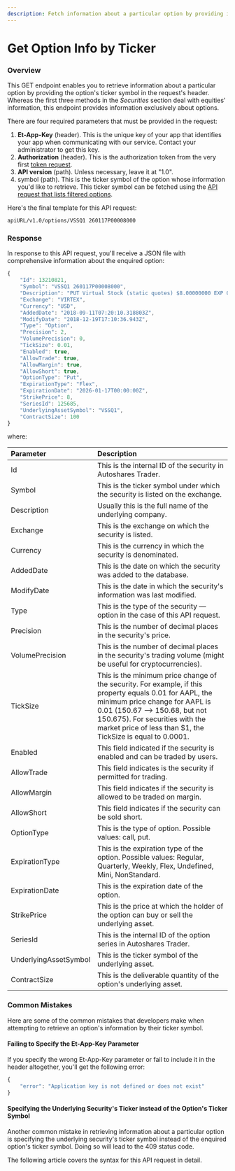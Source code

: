 ```yaml
---
description: Fetch information about a particular option by providing its ticker symbol
---
```


# Get Option Info by Ticker

### Overview

This GET endpoint enables you to retrieve information about a particular option by providing the option's ticker symbol in the request's header. Whereas the first three methods in the _Securities_ section deal with equities' information, this endpoint provides information exclusively about options. 

There are four required parameters that must be provided in the request:

1. **Et-App-Key** \(header\). This is the unique key of your app that identifies your app when communicating with our service. Contact your administrator to get this key.
2. **Authorization** \(header\). This is the authorization token from the very first [token request](../../authentication/requesting-tokens/).
3. **API version** \(path\). Unless necessary, leave it at "1.0".
4. symbol \(path\). This is the ticker symbol of the option whose information you'd like to retrieve. This ticker symbol can be fetched using the [API request that lists filtered options](../get-filtered-options/).

Here's the final template for this API request:

```text
apiURL/v1.0/options/VSSQ1 260117P00008000
```

### Response

In response to this API request, you'll receive a JSON file with comprehensive information about the enquired option:

```javascript
{
    "Id": 13210821,
    "Symbol": "VSSQ1 260117P00008000",
    "Description": "PUT Virtual Stock (static quotes) $8.00000000 EXP 01/17/26",
    "Exchange": "VIRTEX",
    "Currency": "USD",
    "AddedDate": "2018-09-11T07:20:10.318803Z",
    "ModifyDate": "2018-12-19T17:10:36.943Z",
    "Type": "Option",
    "Precision": 2,
    "VolumePrecision": 0,
    "TickSize": 0.01,
    "Enabled": true,
    "AllowTrade": true,
    "AllowMargin": true,
    "AllowShort": true,
    "OptionType": "Put",
    "ExpirationType": "Flex",
    "ExpirationDate": "2026-01-17T00:00:00Z",
    "StrikePrice": 8,
    "SeriesId": 125685,
    "UnderlyingAssetSymbol": "VSSQ1",
    "ContractSize": 100
}
```

where:

| Parameter | Description |
| :--- | :--- |
| Id | This is the internal ID of the security in Autoshares Trader. |
| Symbol | This is the ticker symbol under which the security is listed on the exchange. |
| Description | Usually this is the full name of the underlying company. |
| Exchange | This is the exchange on which the security is listed. |
| Currency | This is the currency in which the security is denominated. |
| AddedDate | This is the date on which the security was added to the database. |
| ModifyDate | This is the date in which the security's information was last modified. |
| Type | This is the type of the security — option in the case of this API request. |
| Precision | This is the number of decimal places in the security's price. |
| VolumePrecision | This is the number of decimal places in the security's trading volume \(might be useful for cryptocurrencies\). |
| TickSize | This is the minimum price change of the security. For example, if this property equals 0.01 for AAPL, the minimum price change for AAPL is 0.01 \(150.67 —&gt; 150.68, but not 150.675\). For securities with the market price of less than $1, the TickSize is equal to 0.0001. |
| Enabled | This field indicated if the security is enabled and can be traded by users. |
| AllowTrade | This field indicates is the security if permitted for trading. |
| AllowMargin | This field indicates if the security is allowed to be traded on margin. |
| AllowShort | This field indicates if the security can be sold short. |
| OptionType | This is the type of option. Possible values: call, put. |
| ExpirationType | This is the expiration type of the option. Possible values: Regular, Quarterly, Weekly, Flex, Undefined, Mini, NonStandard.  |
| ExpirationDate | This is the expiration date of the option. |
| StrikePrice | This is the price at which the holder of the option can buy or sell the underlying asset. |
| SeriesId | This is the internal ID of the option series in Autoshares Trader. |
| UnderlyingAssetSymbol | This is the ticker symbol of the underlying asset. |
| ContractSize | This is the deliverable quantity of the option's underlying asset. |

### Common Mistakes

Here are some of the common mistakes that developers make when attempting to retrieve an option's information by their ticker symbol. 

#### Failing to Specify the Et-App-Key Parameter

If you specify the wrong Et-App-Key parameter or fail to include it in the header altogether, you'll get the following error:

```javascript
{
    "error": "Application key is not defined or does not exist"
}
```

#### Specifying the Underlying Security's Ticker instead of the Option's Ticker Symbol

Another common mistake in retrieving information about a particular option is specifying the underlying security's ticker symbol instead of the enquired option's ticker symbol. Doing so will lead to the 409 status code.

The following article covers the syntax for this API request in detail.

